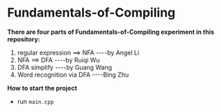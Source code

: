 # Fundamentals-of-Compiling

**There are four parts of Fundamentals-of-Compiling experiment in this repository:**
1. regular expression ==> NFA   ----by Angel Li
2. NFA ==> DFA   ----by Ruiqi Wu
3. DFA simplify   ----by Guang Wang
4. Word recognition via DFA   ----Bing Zhu

**How to start the project**
- run `main.cpp`
